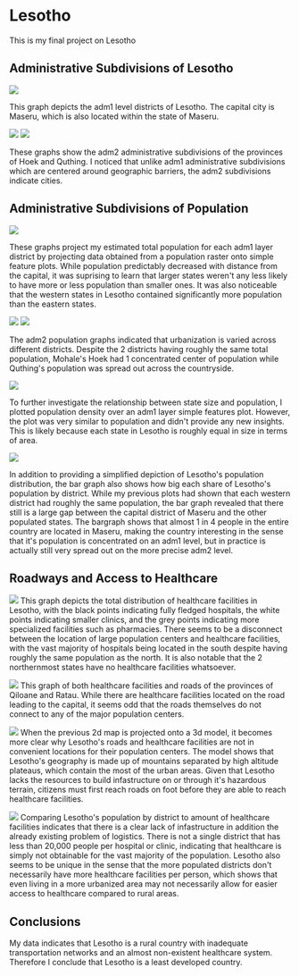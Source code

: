 # Lesotho

This is my final project on Lesotho

## Administrative Subdivisions of Lesotho

![](Project1.png)

This graph depicts the adm1 level districts of Lesotho. The capital city is Maseru, which is also located within the state of Maseru.

![](Hoek.png) 
![](Quthing.png)

These graphs show the adm2 administrative subdivisions of the provinces of Hoek and Quthing. I noticed that unlike adm1 administrative subdivisions which are centered around geographic barriers, the adm2 subdivisions indicate cities.

## Administrative Subdivisions of Population

![](adm1poptotals.png)

These graphs project my estimated total population for each adm1 layer district by projecting data obtained from a population raster onto simple feature plots. While population predictably decreased with distance from the capital, it was suprising to learn that larger states weren't any less likely to have more or less population than smaller ones. It was also noticeable that the western states in Lesotho contained significantly more population than the eastern states. 

![](Hoekpopmap.png)
![](QuthingPopMap.png)

The adm2 population graphs indicated that urbanization is varied across different districts. Despite the 2 districts having roughly the same total population, Mohale's Hoek had 1 concentrated center of population while Quthing's population was spread out across the countryside.

![](DensityPlot.png)

To further investigate the relationship between state size and population, I plotted population density over an adm1 layer simple features plot. However, the plot was very similar to population and didn't provide any new insights. This is likely because each state in Lesotho is roughly equal in size in terms of area.

![](barplot.png)

In addition to providing a simplified depiction of Lesotho's population distribution, the bar graph also shows how big each share of Lesotho's population by district. While my previous plots had shown that each western district had roughly the same population, the bar graph revealed that there still is a large gap between the capital district of Maseru and the other populated states. The bargraph shows that almost 1 in 4 people in the entire country are located in Maseru, making the country interesting in the sense that it's population is concentrated on an adm1 level, but in practice is actually still very spread out on the more precise adm2 level.



## Roadways and Access to Healthcare 

![](totalhealthcare.png)
This graph depicts the total distribution of healthcare facilities in Lesotho, with the black points indicating fully fledged hospitals, the white points indicating smaller clinics, and the grey points indicating more specialized facilities such as pharmacies. There seems to be a disconnect between the location of large population centers and healthcare facilities, with the vast majority of hospitals being located in the south despite having roughly the same population as the north. It is also notable that the 2 northernmost states have no healthcare facilities whatsoever. 

![](3.png)
This graph of both healthcare facilities and roads of the provinces of Qiloane and Ratau. While there are healthcare facilities located on the road leading to the capital, it seems odd that the roads themselves do not connect to any of the major population centers. 

![](4.png)
When the previous 2d map is projected onto a 3d model, it becomes more clear why Lesotho's roads and healthcare facilities are not in convenient locations for their population centers. The model shows that Lesotho's geography is made up of mountains separated by high altitude plateaus, which contain the most of the urban areas. Given that Lesotho lacks the resources to build infastructure on or through it's hazardous terrain, citizens must first reach roads on foot before they are able to reach healthcare facilities. 

![](table.png)
Comparing Lesotho's population by district to amount of healthcare facilities indicates that there is a clear lack of infastructure in addition the already existing problem of logistics. There is not a single district that has less than 20,000 people per hospital or clinic, indicating that healthcare is simply not obtainable for the vast majority of the population. Lesotho also seems to be unique in the sense that the more populated districts don't necessarily have more healthcare facilities per person, which shows that even living in a more urbanized area may not necessarily allow for easier access to healthcare compared to rural areas.

## Conclusions

My data indicates that Lesotho is a rural country with inadequate transportation networks and an almost non-existent healthcare system. Therefore I conclude that Lesotho is a least developed country.


